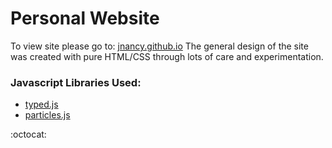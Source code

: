 # Personal Website
To view site please go to: [jnancy.github.io](http://jnancy.github.io)
The general design of the site was created with pure HTML/CSS through lots of care and experimentation.

### Javascript Libraries Used:
- [typed.js](https://github.com/mattboldt/typed.js)
- [particles.js](https://github.com/VincentGarreau/particles.js/) 

:octocat:

